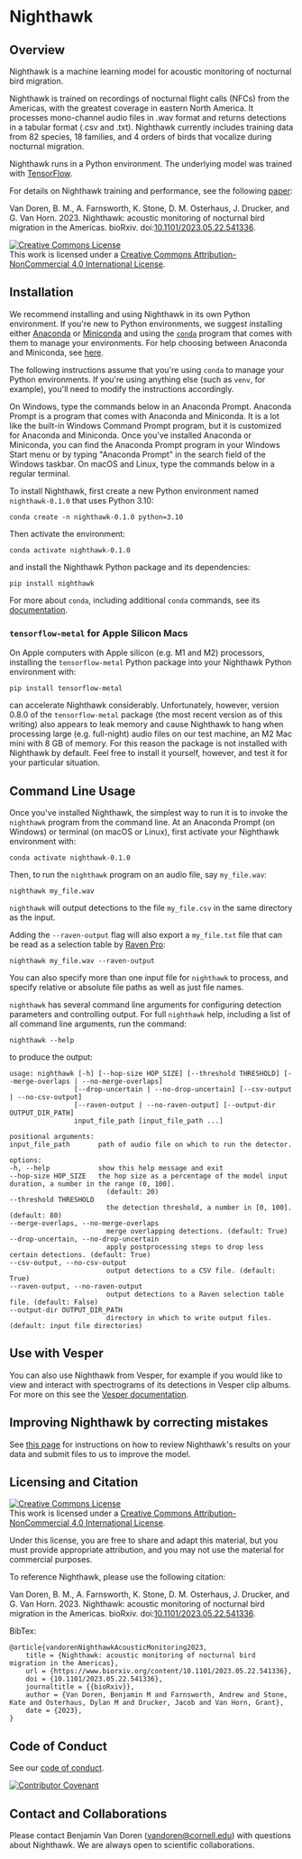 Nighthawk
=========

## Overview

Nighthawk is a machine learning model for acoustic monitoring of nocturnal bird migration. 

Nighthawk is trained on recordings of nocturnal flight calls (NFCs) from the Americas, with the greatest coverage in eastern North America. It processes mono-channel audio files in .wav format and returns detections in a tabular format (.csv and .txt). Nighthawk currently includes training data from 82 species, 18 families, and 4 orders of birds that vocalize during nocturnal migration.

Nighthawk runs in a Python environment. The underlying model was trained with [TensorFlow](tensorflow.org). 

For details on Nighthawk training and performance, see the following [paper](https://www.biorxiv.org/content/10.1101/2023.05.22.541336):

Van Doren, B. M., A. Farnsworth, K. Stone, D. M. Osterhaus, J. Drucker, and G. Van Horn. 2023. Nighthawk: acoustic monitoring of nocturnal bird migration in the Americas. bioRxiv. doi:[10.1101/2023.05.22.541336](https://www.biorxiv.org/content/10.1101/2023.05.22.541336).

<a rel="license" href="http://creativecommons.org/licenses/by-nc/4.0/"><img alt="Creative Commons License" style="border-width:0" src="https://i.creativecommons.org/l/by-nc/4.0/88x31.png" /></a><br />This work is licensed under a <a rel="license" href="http://creativecommons.org/licenses/by-nc/4.0/">Creative Commons Attribution-NonCommercial 4.0 International License</a>.

## Installation

We recommend installing and using Nighthawk in its own Python environment.
If you're new to Python environments, we suggest installing either
[Anaconda](https://www.anaconda.com/download) or
[Miniconda](https://docs.conda.io/en/latest/miniconda.html) and using
the [`conda`](https://docs.conda.io/projects/conda/en/stable/) program
that comes with them to manage your environments. For help choosing
between Anaconda and Miniconda, see
[here](https://conda.io/projects/conda/en/stable/user-guide/install/download.html).

The following instructions assume that you're using `conda` to manage
your Python environments. If you're using anything else (such as `venv`,
for example), you'll need to modify the instructions accordingly.

On Windows, type the commands below in an Anaconda Prompt. Anaconda
Prompt is a program that comes with Anaconda and Miniconda. It is a
lot like the built-in Windows Command Prompt program, but it is
customized for Anaconda and Miniconda. Once you've installed Anaconda
or Miniconda, you can find the Anaconda Prompt program in your Windows
Start menu or by typing "Anaconda Prompt" in the search field of the
Windows taskbar. On macOS and Linux, type the commands below in a regular
terminal.

To install Nighthawk, first create a new Python environment named
`nighthawk-0.1.0` that uses Python 3.10:

    conda create -n nighthawk-0.1.0 python=3.10

Then activate the environment:

    conda activate nighthawk-0.1.0

and install the Nighthawk Python package and its dependencies:

    pip install nighthawk

For more about `conda`, including additional `conda` commands, see its
[documentation](https://docs.conda.io/projects/conda/en/stable/).

### `tensorflow-metal` for Apple Silicon Macs

On Apple computers with Apple silicon (e.g. M1 and M2)
processors, installing the ``tensorflow-metal`` Python package
into your Nighthawk Python environment with:

    pip install tensorflow-metal

can accelerate Nighthawk considerably. Unfortunately, however,
version 0.8.0 of the ``tensorflow-metal`` package (the most recent
version as of this writing) also appears to leak memory and cause
Nighthawk to hang when processing large (e.g. full-night) audio files
on our test machine, an M2 Mac mini with 8 GB of memory. For this
reason the package is not installed with Nighthawk by default.
Feel free to install it yourself, however, and test it for your
particular situation.

## Command Line Usage

Once you've installed Nighthawk, the simplest way to run it is to invoke
the `nighthawk` program from the command line. At an Anaconda Prompt
(on Windows) or terminal (on macOS or Linux), first activate your
Nighthawk environment with:

    conda activate nighthawk-0.1.0

Then, to run the `nighthawk` program on an audio file, say `my_file.wav`:

    nighthawk my_file.wav

`nighthawk` will output detections to the file `my_file.csv` in the
same directory as the input.

Adding the `--raven-output` flag will also export a `my_file.txt` file
that can be read as a selection table by
[Raven Pro](https://ravensoundsoftware.com/software/raven-pro/):

    nighthawk my_file.wav --raven-output

You can also specify more than one input file for `nighthawk` to process,
and specify relative or absolute file paths as well as just file names.

`nighthawk` has several command line arguments for configuring detection
parameters and controlling output. For full `nighthawk` help, including a
list of all command line arguments, run the command:

    nighthawk --help
  
to produce the output:

    usage: nighthawk [-h] [--hop-size HOP_SIZE] [--threshold THRESHOLD] [--merge-overlaps | --no-merge-overlaps]
                    [--drop-uncertain | --no-drop-uncertain] [--csv-output | --no-csv-output]
                    [--raven-output | --no-raven-output] [--output-dir OUTPUT_DIR_PATH]
                    input_file_path [input_file_path ...]

    positional arguments:
    input_file_path       path of audio file on which to run the detector.

    options:
    -h, --help            show this help message and exit
    --hop-size HOP_SIZE   the hop size as a percentage of the model input duration, a number in the range (0, 100].
                            (default: 20)
    --threshold THRESHOLD
                            the detection threshold, a number in [0, 100]. (default: 80)
    --merge-overlaps, --no-merge-overlaps
                            merge overlapping detections. (default: True)
    --drop-uncertain, --no-drop-uncertain
                            apply postprocessing steps to drop less certain detections. (default: True)
    --csv-output, --no-csv-output
                            output detections to a CSV file. (default: True)
    --raven-output, --no-raven-output
                            output detections to a Raven selection table file. (default: False)
    --output-dir OUTPUT_DIR_PATH
                            directory in which to write output files. (default: input file directories)

## Use with Vesper
  
You can also use Nighthawk from Vesper, for example if you would like to
view and interact with spectrograms of its detections in Vesper clip albums.
For more on this see the
[Vesper documentation](https://vesper.readthedocs.io/en/latest/).

## Improving Nighthawk by correcting mistakes

See [this page](instructions/feedback/model_feedback.md) for instructions on how to review Nighthawk's results on your data and submit files to us to improve the model.

## Licensing and Citation

<a rel="license" href="http://creativecommons.org/licenses/by-nc/4.0/"><img alt="Creative Commons License" style="border-width:0" src="https://i.creativecommons.org/l/by-nc/4.0/88x31.png" /></a><br />This work is licensed under a <a rel="license" href="http://creativecommons.org/licenses/by-nc/4.0/">Creative Commons Attribution-NonCommercial 4.0 International License</a>.

Under this license, you are free to share and adapt this material, but you must provide appropriate attribution, and you may not use the material for commercial purposes.
  
To reference Nighthawk, please use the following citation:

Van Doren, B. M., A. Farnsworth, K. Stone, D. M. Osterhaus, J. Drucker, and G. Van Horn. 2023. Nighthawk: acoustic monitoring of nocturnal bird migration in the Americas. bioRxiv. doi:[10.1101/2023.05.22.541336](https://www.biorxiv.org/content/10.1101/2023.05.22.541336).

BibTex:
    
    @article{vandorenNighthawkAcousticMonitoring2023,
        title = {Nighthawk: acoustic monitoring of nocturnal bird migration in the Americas},
        url = {https://www.biorxiv.org/content/10.1101/2023.05.22.541336},
        doi = {10.1101/2023.05.22.541336},
        journaltitle = {{bioRxiv}},
        author = {Van Doren, Benjamin M and Farnsworth, Andrew and Stone, Kate and Osterhaus, Dylan M and Drucker, Jacob and Van Horn, Grant},
        date = {2023},
    }

## Code of Conduct

See our [code of conduct](CODE_OF_CONDUCT.md).

[![Contributor Covenant](https://img.shields.io/badge/Contributor%20Covenant-2.1-4baaaa.svg)](code_of_conduct.md) 

## Contact and Collaborations

Please contact Benjamin Van Doren (vandoren@cornell.edu) with questions about Nighthawk. We are always open to scientific collaborations.  

<!-- ![Image of Zenodo DOI badge](https://zenodo.org/badge/DOI/DOIHERE) -->
